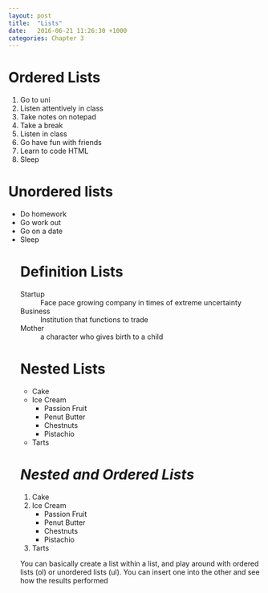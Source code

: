 ```yaml
---
layout: post
title:  "Lists"
date:   2016-06-21 11:26:30 +1000
categories: Chapter 3
---
```


<head> 
	<title> Lists </title>
</head>
<body> 
		<h1> Ordered Lists </h1>
		<p> <ol>
		<li> Go to uni </li>
				<li>Listen attentively in class</li>
				<li>Take notes on notepad</li>
				<li>Take a break</li>
				<li>Listen in class</li>
				<li> Go have fun with friends </li>
				<li>Learn to code HTML</li>
				<li>Sleep</li>
			 </ol>
		<h1>Unordered lists </h1> 
 		<p> <ul>
 				<li> Do homework </li>
 				<li>Go work out </li>
 				<li>Go on a date</li>
 				<li> Sleep </li>
 		<h1>Definition Lists</h1>
 		<p> <dl> 
 				<dt>Startup</dt>
 				<dd>Face pace growing company in times of extreme uncertainty </dd>
 				<dt>Business </dt>
 				<dd> Institution that functions to trade </dd>
 				<dt>Mother </dt>
 				<dd> a character who gives birth to a child </dd>
 		<h1><strong>Nested Lists</strong></h1>
 		<ul> 
 			<li>Cake</li>
 			<li>Ice Cream 
 				<ul>
 				<li> Passion Fruit</li>
 				<li>Penut Butter</li>
 				<li>Chestnuts</li>
 				<li>Pistachio</li>
 				</ul>
 			</li>
 			<li>Tarts</li>
 		</ul>
 <h1><i>Nested and Ordered Lists</i></h1>
 		<ol> 
 			<li>Cake</li>
 			<li>Ice Cream 
 				<ul>
 				<li> Passion Fruit</li>
 				<li>Penut Butter</li>
 				<li>Chestnuts</li>
 				<li>Pistachio</li>
 				</ul>
 			</li>
 			<li>Tarts</li>
 		</ol>
<p> You can basically create a list within a list, and play around with ordered lists (ol) or unordered lists (ul). You can insert one into the other and see how the results performed </p>

